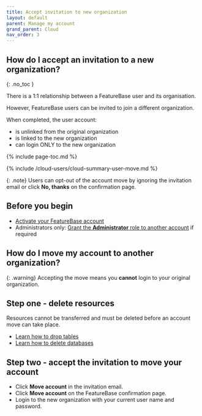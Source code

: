 ```yaml
---
title: Accept invitation to new organization
layout: default
parent: Manage my account
grand_parent: Cloud
nav_order: 3
---
```


## How do I accept an invitation to a new organization?
{: .no_toc }

There is a 1:1 relationship between a FeatureBase user and its organisation.

However, FeatureBase users can be invited to join a different organization.

When completed, the user account:
* is unlinked from the original organization
* is linked to the new organization
* can login ONLY to the new organization

{% include page-toc.md %}

{% include /cloud-users/cloud-summary-user-move.md %}

{: .note}
Users can opt-out of the account move by ignoring the invitation email or click **No, thanks** on the confirmation page.

## Before you begin

* [Activate your FeatureBase account](/docs/cloud/my-account/cloud-user-activate-account)
* Administrators only: [Grant the **Administrator** role to another account](/docs/cloud/cloud-users/cloud-user-edit-role) if required

## How do I move my account to another organization?

{: .warning}
Accepting the move means you **cannot** login to your original organization.

## Step one - delete resources

Resources cannot be transferred and must be deleted before an account move can take place.

* [Learn how to drop tables](/docs/cloud/cloud-tables/cloud-table-delete)
* [Learn how to delete databases](/docs/cloud/cloud-databases/cloud-db-delete)

## Step two - accept the invitation to move your account

* Click **Move account** in the invitation email.
* Click **Move account** on the FeatureBase confirmation page.
* Login to the new organization with your current user name and password.
